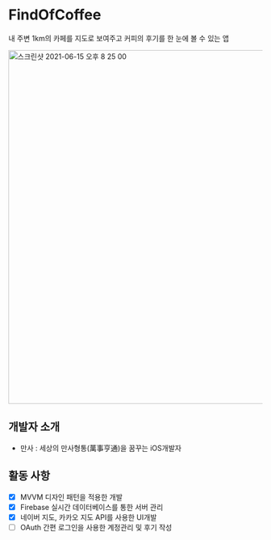 # FindOfCoffee
내 주변 1km의 카페를 지도로 보여주고 커피의 후기를 한 눈에 볼 수 있는 앱

<img width="700" alt="스크린샷 2021-06-15 오후 8 25 00" src="https://user-images.githubusercontent.com/39956881/122044775-dea72e00-ce17-11eb-9abd-55516c6d73e0.png">

## 개발자 소개
* 만사 : 세상의 만사형통(萬事亨通)을 꿈꾸는 iOS개발자

## 활동 사항
- [x] MVVM 디자인 패턴을 적용한 개발
- [x] Firebase 실시간 데이터베이스를 통한 서버 관리
- [x] 네이버 지도, 카카오 지도 API를 사용한 UI개발
- [ ] OAuth 간편 로그인을 사용한 계정관리 및 후기 작성
